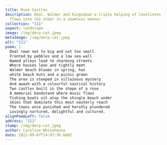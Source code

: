 ```yaml
---
title: Rose Castles
description: Deal, Walmer and Kingsdown a triple helping of loveliness, one
  flows into the other in a seamless manner
collection: "111"
aspect: landscape
image: /img/derp-cat.jpeg
metaImage: /img/derp-cat.jpeg
alt: "111"
poem: |-
  Deal town not to big and not too small
  Fronted by pebbles and a low sea wall
  Named alleys lead to charming streets 
  Where houses lean and tightly meet
  Walmer beach blooms in spring, has 
  white beach huts and a picnic green
  The area is steeped in villainous mystery 
  And awash with a colourful nautical history
  Two castles built in the shape of a rose 
  A memorial bandstand where music flows
  Fishing boats sit atop the shingle beach under
  skies that dominate this most easterly reach
  The towns once punished and harshly plundered
  Lovingly nurtured, delightful and cultured.
alignPoemLeft: false
address: "111"
stamp: /img/derp-cat.jpeg
author: Caroline Whitehouse
date: 2022-09-07T14:07:36.660Z
---
```

